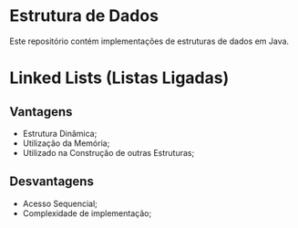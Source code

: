 # Estrutura de Dados

Este repositório contém implementações de estruturas de dados em Java.

# Linked Lists (Listas Ligadas)

## Vantagens
- Estrutura Dinâmica;
- Utilização da Memória;
- Utilizado na Construção de outras Estruturas;

## Desvantagens
- Acesso Sequencial;
- Complexidade de implementação;
